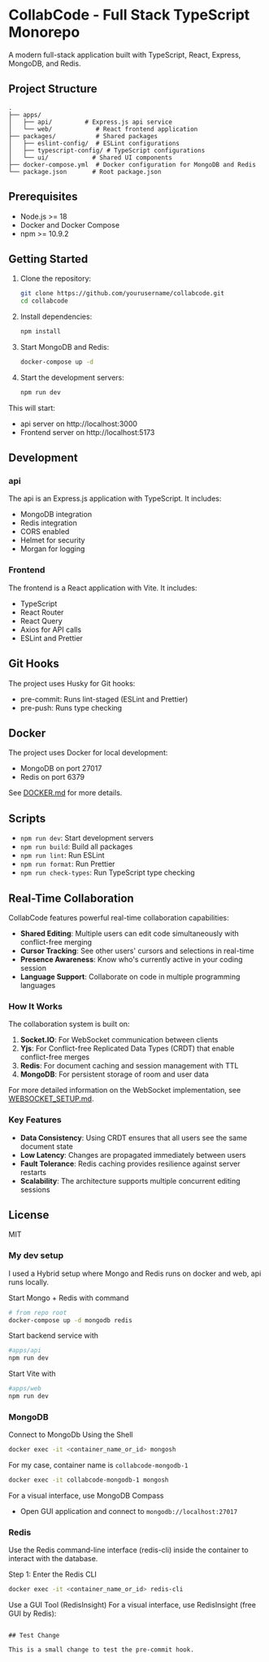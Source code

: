 # CollabCode - Full Stack TypeScript Monorepo

A modern full-stack application built with TypeScript, React, Express, MongoDB, and Redis.

## Project Structure

```
.
├── apps/
│   ├── api/         # Express.js api service
│   └── web/            # React frontend application
├── packages/           # Shared packages
│   ├── eslint-config/  # ESLint configurations
│   ├── typescript-config/ # TypeScript configurations
│   └── ui/            # Shared UI components
├── docker-compose.yml  # Docker configuration for MongoDB and Redis
└── package.json       # Root package.json
```

## Prerequisites

- Node.js >= 18
- Docker and Docker Compose
- npm >= 10.9.2

## Getting Started

1. Clone the repository:

   ```bash
   git clone https://github.com/yourusername/collabcode.git
   cd collabcode
   ```

2. Install dependencies:

   ```bash
   npm install
   ```

3. Start MongoDB and Redis:

   ```bash
   docker-compose up -d
   ```

4. Start the development servers:
   ```bash
   npm run dev
   ```

This will start:

- api server on http://localhost:3000
- Frontend server on http://localhost:5173

## Development

### api

The api is an Express.js application with TypeScript. It includes:

- MongoDB integration
- Redis integration
- CORS enabled
- Helmet for security
- Morgan for logging

### Frontend

The frontend is a React application with Vite. It includes:

- TypeScript
- React Router
- React Query
- Axios for API calls
- ESLint and Prettier

## Git Hooks

The project uses Husky for Git hooks:

- pre-commit: Runs lint-staged (ESLint and Prettier)
- pre-push: Runs type checking

## Docker

The project uses Docker for local development:

- MongoDB on port 27017
- Redis on port 6379

See [DOCKER.md](DOCKER.md) for more details.

## Scripts

- `npm run dev`: Start development servers
- `npm run build`: Build all packages
- `npm run lint`: Run ESLint
- `npm run format`: Run Prettier
- `npm run check-types`: Run TypeScript type checking

## Real-Time Collaboration

CollabCode features powerful real-time collaboration capabilities:

- **Shared Editing**: Multiple users can edit code simultaneously with conflict-free merging
- **Cursor Tracking**: See other users' cursors and selections in real-time
- **Presence Awareness**: Know who's currently active in your coding session
- **Language Support**: Collaborate on code in multiple programming languages

### How It Works

The collaboration system is built on:

1. **Socket.IO**: For WebSocket communication between clients
2. **Yjs**: For Conflict-free Replicated Data Types (CRDT) that enable conflict-free merges
3. **Redis**: For document caching and session management with TTL
4. **MongoDB**: For persistent storage of room and user data

For more detailed information on the WebSocket implementation, see [WEBSOCKET_SETUP.md](WEBSOCKET_SETUP.md).

### Key Features

- **Data Consistency**: Using CRDT ensures that all users see the same document state
- **Low Latency**: Changes are propagated immediately between users
- **Fault Tolerance**: Redis caching provides resilience against server restarts
- **Scalability**: The architecture supports multiple concurrent editing sessions

## License

MIT

### My dev setup

I used a Hybrid setup where Mongo and Redis runs on docker and web, api runs locally.

Start Mongo + Redis with command

```bash
# from repo root
docker-compose up -d mongodb redis
```

Start backend service with

```bash
#apps/api
npm run dev
```

Start Vite with

```bash
#apps/web
npm run dev
```

### MongoDB

Connect to MongoDb Using the Shell

```bash
docker exec -it <container_name_or_id> mongosh
```

For my case, container name is `collabcode-mongodb-1`

```bash
docker exec -it collabcode-mongodb-1 mongosh
```

For a visual interface, use MongoDB Compass

- Open GUI application and connect to `mongodb://localhost:27017`

### Redis

Use the Redis command-line interface (redis-cli) inside the container to interact with the database.

Step 1: Enter the Redis CLI

```bash
docker exec -it <container_name_or_id> redis-cli
```

Use a GUI Tool (RedisInsight)
For a visual interface, use RedisInsight (free GUI by Redis):

```

## Test Change

This is a small change to test the pre-commit hook.
```
